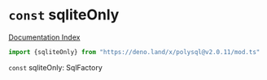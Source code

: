 # `const` sqliteOnly

[Documentation Index](../README.md)

```ts
import {sqliteOnly} from "https://deno.land/x/polysql@v2.0.11/mod.ts"
```

`const` sqliteOnly: SqlFactory

